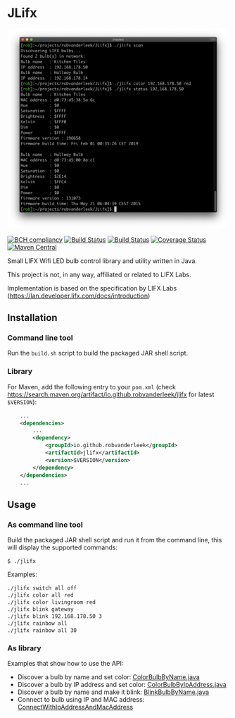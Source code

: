# JLifx

![Screenshot](screenshot.png)

[![BCH compliancy](https://bettercodehub.com/edge/badge/robvanderleek/JLifx)](https://bettercodehub.com)
[![Build Status](https://github.com/robvanderleek/JLifx/workflows/CI/badge.svg)](https://github.com/robvanderleek/JLifx/actions)
[![Build Status](https://github.com/robvanderleek/JLifx/workflows/Release/badge.svg)](https://github.com/robvanderleek/JLifx/actions)
[![Coverage Status](https://coveralls.io/repos/robvanderleek/JLifx/badge.svg?branch=master)](https://coveralls.io/r/robvanderleek/JLifx?branch=master)
[![Maven Central](https://maven-badges.herokuapp.com/maven-central/io.github.robvanderleek/jlifx/badge.svg)](https://maven-badges.herokuapp.com/maven-central/io.github.robvanderleek/jlifx)

Small LIFX Wifi LED bulb control library and utility written in Java.

This project is not, in any way, affiliated or related to LIFX Labs.

Implementation is based on the specification by LIFX Labs (https://lan.developer.lifx.com/docs/introduction)

## Installation

### Command line tool

Run the `build.sh` script to build the packaged JAR shell script.

### Library

For Maven, add the following entry to your `pom.xml` (check https://search.maven.org/artifact/io.github.robvanderleek/jlifx for latest `$VERSION`):

```xml
    ...
    <dependencies>
        ...
        <dependency>
            <groupId>io.github.robvanderleek</groupId>
            <artifactId>jlifx</artifactId>
            <version>$VERSION</version>
        </dependency>
    </dependencies>
    ...
```

## Usage

### As command line tool
Build the packaged JAR shell script and run it from the command line, this will display the supported commands:

	$ ./jlifx

Examples:

    ./jlifx switch all off
    ./jlifx color all red
    ./jlifx color livingroom red
    ./jlifx blink gateway
    ./jlifx blink 192.168.178.50 3
    ./jlifx rainbow all
    ./jlifx rainbow all 30
    
### As library
Examples that show how to use the API:
- Discover a bulb by name and set color: [ColorBulbByName.java](https://github.com/robvanderleek/JLifx/blob/master/src/test/java/io/github/robvanderleek/jlifx/examples/ColorBulbByName.java)
- Discover a bulb by IP address and set color: [ColorBulbByIpAddress.java](https://github.com/robvanderleek/JLifx/blob/master/src/test/java/io/github/robvanderleek/jlifx/examples/ColorBulbByIpAddress.java)
- Discover a bulb by name and make it blink: [BlinkBulbByName.java](https://github.com/robvanderleek/JLifx/blob/master/src/test/java/io/github/robvanderleek/jlifx/examples/BlinkBulbByName.java)
- Connect to bulb using IP and MAC address: [ConnectWithIpAddressAndMacAddress](ttps://github.com/robvanderleek/JLifx/blob/master/src/test/java/io/github/robvanderleek/jlifx/examples/ConnectWithIpAddressAndMacAddress)